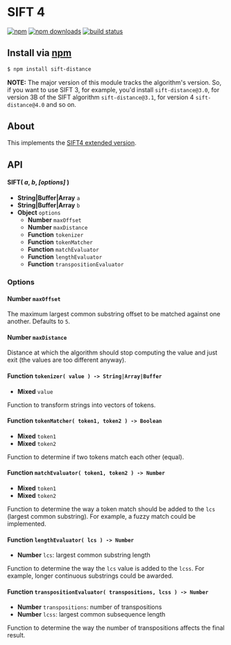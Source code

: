 # SIFT 4
[![npm](http://img.shields.io/npm/v/sift-distance.svg?style=flat-square)](https://npmjs.com/sift-distance)
[![npm downloads](http://img.shields.io/npm/dm/sift-distance.svg?style=flat-square)](https://npmjs.com/sift-distance)
[![build status](http://img.shields.io/travis/jhermsmeier/node-sift-distance.svg?style=flat-square)](https://travis-ci.org/jhermsmeier/node-sift-distance)

## Install via [npm](https://npmjs.com)

```sh
$ npm install sift-distance
```

**NOTE:** The major version of this module tracks the algorithm's version.
So, if you want to use SIFT 3, for example, you'd install `sift-distance@3.0`, for version 3B of the SIFT algorithm `sift-distance@3.1`, for version 4 `sift-distance@4.0` and so on.

## About

This implements the [SIFT4 extended version](http://siderite.blogspot.com/2014/11/super-fast-and-accurate-string-distance.html).

## API

#### SIFT( *a*, *b*, *[options]* )

- **String|Buffer|Array** `a`
- **String|Buffer|Array** `b`
- **Object** `options`
  - **Number** `maxOffset`
  - **Number** `maxDistance`
  - **Function** `tokenizer`
  - **Function** `tokenMatcher`
  - **Function** `matchEvaluator`
  - **Function** `lengthEvaluator`
  - **Function** `transpositionEvaluator`

### Options

#### Number `maxOffset`

The maximum largest common substring offset to be matched against one another. Defaults to `5`.

#### Number `maxDistance`

Distance at which the algorithm should stop computing the value and just exit (the values are too different anyway).

#### Function `tokenizer( value ) -> String|Array|Buffer`

- **Mixed** `value`

Function to transform strings into vectors of tokens.

#### Function `tokenMatcher( token1, token2 ) -> Boolean`

- **Mixed** `token1`
- **Mixed** `token2`

Function to determine if two tokens match each other (equal).

#### Function `matchEvaluator( token1, token2 ) -> Number`

- **Mixed** `token1`
- **Mixed** `token2`

Function to determine the way a token match should be added to the `lcs` (largest common substring). For example, a fuzzy match could be implemented.

#### Function `lengthEvaluator( lcs ) -> Number`

- **Number** `lcs`: largest common substring length

Function to determine the way the `lcs` value is added to the `lcss`. For example, longer continuous substrings could be awarded.

#### Function `transpositionEvaluator( transpositions, lcss ) -> Number`

- **Number** `transpositions`: number of transpositions
- **Number** `lcss`: largest common subsequence length

Function to determine the way the number of transpositions affects the final result.
